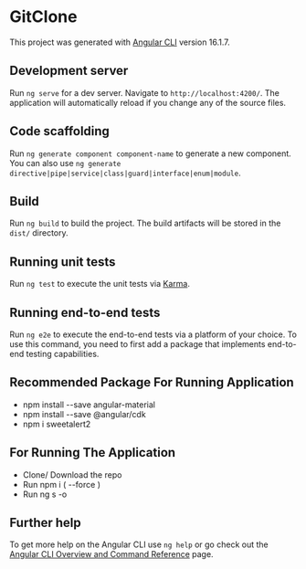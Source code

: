 # GitClone

This project was generated with [Angular CLI](https://github.com/angular/angular-cli) version 16.1.7.

## Development server

Run `ng serve` for a dev server. Navigate to `http://localhost:4200/`. The application will automatically reload if you change any of the source files.

## Code scaffolding

Run `ng generate component component-name` to generate a new component. You can also use `ng generate directive|pipe|service|class|guard|interface|enum|module`.

## Build

Run `ng build` to build the project. The build artifacts will be stored in the `dist/` directory.

## Running unit tests

Run `ng test` to execute the unit tests via [Karma](https://karma-runner.github.io).

## Running end-to-end tests

Run `ng e2e` to execute the end-to-end tests via a platform of your choice. To use this command, you need to first add a package that implements end-to-end testing capabilities.

## Recommended Package For Running Application

 - npm install --save angular-material
 - npm install --save @angular/cdk
 - npm i sweetalert2
   
## For Running The Application
- Clone/ Download the repo
- Run npm i ( --force )
- Run ng s -o


## Further help

To get more help on the Angular CLI use `ng help` or go check out the [Angular CLI Overview and Command Reference](https://angular.io/cli) page.
